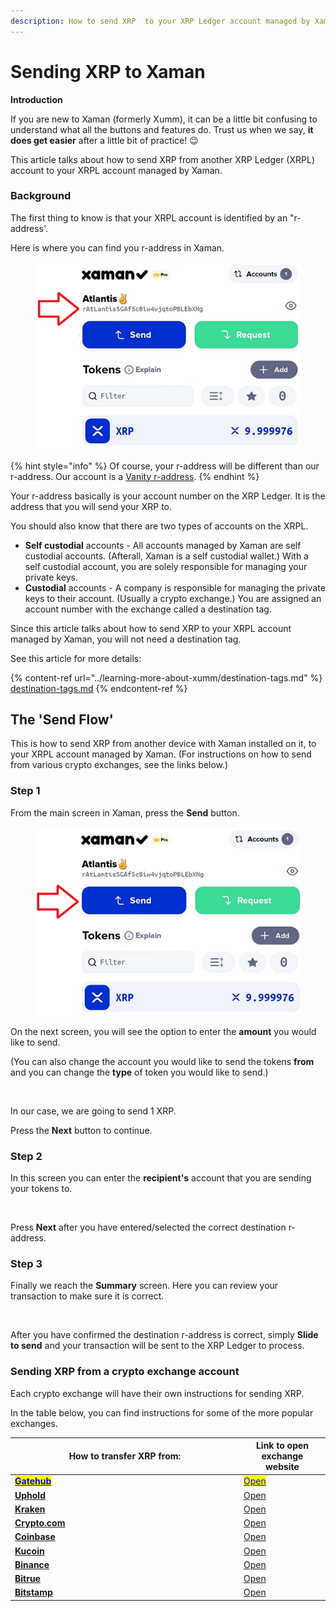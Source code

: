 ```yaml
---
description: How to send XRP  to your XRP Ledger account managed by Xaman
---
```


# Sending XRP to Xaman

**Introduction**

If you are new to Xaman (formerly Xumm), it can be a little bit confusing to understand what all the buttons and features do. Trust us when we say, **it does get easier** after a little bit of practice! 😉

This article talks about how to send XRP from another XRP Ledger (XRPL) account to your XRPL account managed by Xaman.

### **Background**

The first thing to know is that your XRPL account is identified by an "r-address'.

Here is where you can find you r-address in Xaman.



<figure><img src="../.gitbook/assets/Send flow - 1.png" alt=""><figcaption></figcaption></figure>

{% hint style="info" %}
Of course, your r-address will be different than our r-address. Our account is a [Vanity r-address](../xaman-pro-beta/features-of-pro/vanity-addresses.md).
{% endhint %}

Your r-address basically is your account number on the XRP Ledger. It is the address that you will send your XRP to.

You should also know that there are two types of accounts on the XRPL.

* **Self custodial** accounts - All accounts managed by Xaman are self custodial accounts. (Afterall, Xaman is a self custodial wallet.) With a self custodial account, you are solely responsible for managing your private keys.
* **Custodial** accounts - A company is responsible for managing the private keys to their account. (Usually a crypto exchange.) You are assigned an account number with the exchange called a destination tag.

Since this article talks about how to send XRP to your XRPL account managed by Xaman, you will not need a destination tag.&#x20;

See this article for more details:

{% content-ref url="../learning-more-about-xumm/destination-tags.md" %}
[destination-tags.md](../learning-more-about-xumm/destination-tags.md)
{% endcontent-ref %}

## The '**Send Flow**'

This is how to send XRP from another device with Xaman installed on it, to your XRPL account managed by Xaman. (For instructions on how to send from various crypto exchanges, see the links below.)

### **Step 1**

From the main screen in Xaman, press the **Send** button.

<figure><img src="../.gitbook/assets/Xaman - Send button.png" alt=""><figcaption></figcaption></figure>

On the next screen, you will see the option to enter the **amount** you would like to send.

(You can also change the account you would like to send the tokens **from** and you can change the **type** of token you would like to send.)

<figure><img src="../.gitbook/assets/Send screen - 2.png" alt=""><figcaption></figcaption></figure>

In our case, we are going to send 1 XRP.

Press the **Next** button to continue.

### **Step 2**

In this screen you can enter the **recipient's** account that you are sending your tokens to.

<figure><img src="../.gitbook/assets/Recipient screen.png" alt=""><figcaption></figcaption></figure>

Press **Next** after you have entered/selected the correct destination r-address.

### **Step 3**

Finally we reach the **Summary** screen. Here you can review your transaction to make sure it is correct.

<figure><img src="../.gitbook/assets/Summary.png" alt=""><figcaption></figcaption></figure>

After you have confirmed the destination r-address is correct, simply **Slide to send** and your transaction will be sent to the XRP Ledger to process.

### Sending XRP from a crypto exchange account

Each crypto exchange will have their own instructions for sending XRP.

In the table below, you can find instructions for some of the more popular exchanges.



<table><thead><tr><th width="352">How to transfer XRP from:</th><th>Link to open exchange website</th></tr></thead><tbody><tr><td><a href="how-to-activate-a-new-xrpl-account/from-gatehub.md"><mark style="color:blue;"><strong>Gatehub</strong></mark></a></td><td><a href="https://gatehub.net/"><mark style="color:blue;">Open</mark></a></td></tr><tr><td><a href="how-to-activate-a-new-xrpl-account/from-uphold.md"><strong>Uphold</strong></a></td><td><a href="https://uphold.com/">Open</a></td></tr><tr><td><a href="how-to-activate-a-new-xrpl-account/from-kraken.md"><strong>Kraken</strong></a></td><td><a href="https://www.kraken.com/">Open</a></td></tr><tr><td><a href="how-to-activate-a-new-xrpl-account/from-crypto.com.md"><strong>Crypto.com</strong></a></td><td><a href="https://crypto.com/">Open</a></td></tr><tr><td><a href="how-to-activate-a-new-xrpl-account/from-coinbase.md"><strong>Coinbase</strong></a></td><td><a href="https://www.coinbase.com/">Open</a></td></tr><tr><td><a href="how-to-activate-a-new-xrpl-account/from-kucoin.md"><strong>Kucoin</strong></a></td><td><a href="https://www.kucoin.com/">Open</a></td></tr><tr><td><a href="how-to-activate-a-new-xrpl-account/from-binance.md"><strong>Binance</strong></a></td><td><a href="https://www.binance.com/en">Open</a></td></tr><tr><td><a href="how-to-activate-a-new-xrpl-account/from-bitrue.md"><strong>Bitrue</strong></a></td><td><a href="https://www.bitrue.com/">Open</a></td></tr><tr><td><a href="how-to-activate-a-new-xrpl-account/from-bitstamp.md"><strong>Bitstamp</strong></a></td><td><a href="https://www.bitstamp.net/">Open</a></td></tr></tbody></table>

